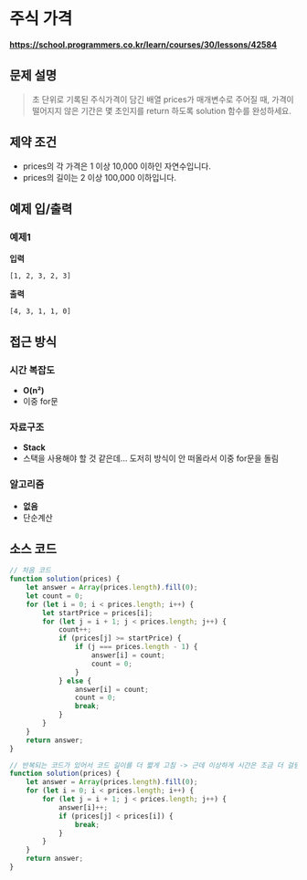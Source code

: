 # 주식 가격

**https://school.programmers.co.kr/learn/courses/30/lessons/42584**

## 문제 설명

> 초 단위로 기록된 주식가격이 담긴 배열 prices가 매개변수로 주어질 때, 가격이 떨어지지 않은 기간은 몇 초인지를 return 하도록 solution 함수를 완성하세요.

## 제약 조건

-   prices의 각 가격은 1 이상 10,000 이하인 자연수입니다.
-   prices의 길이는 2 이상 100,000 이하입니다.

## 예제 입/출력

### 예제1

**입력**

```
[1, 2, 3, 2, 3]
```

**출력**

```
[4, 3, 1, 1, 0]
```

## 접근 방식

### 시간 복잡도

-   **O(n²)**
-   이중 for문

### 자료구조

-   **Stack**
-   스택을 사용해야 할 것 같은데... 도저히 방식이 안 떠올라서 이중 for문을 돌림

### 알고리즘

-   **없음**
-   단순계산

## 소스 코드

```javascript
// 처음 코드
function solution(prices) {
    let answer = Array(prices.length).fill(0);
    let count = 0;
    for (let i = 0; i < prices.length; i++) {
        let startPrice = prices[i];
        for (let j = i + 1; j < prices.length; j++) {
            count++;
            if (prices[j] >= startPrice) {
                if (j === prices.length - 1) {
                    answer[i] = count;
                    count = 0;
                }
            } else {
                answer[i] = count;
                count = 0;
                break;
            }
        }
    }
    return answer;
}

// 반복되는 코드가 있어서 코드 길이를 더 짧게 고침 -> 근데 이상하게 시간은 조금 더 걸림
function solution(prices) {
    let answer = Array(prices.length).fill(0);
    for (let i = 0; i < prices.length; i++) {
        for (let j = i + 1; j < prices.length; j++) {
            answer[i]++;
            if (prices[j] < prices[i]) {
                break;
            }
        }
    }
    return answer;
}
```
